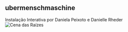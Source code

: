 ## ubermenschmaschine

Instalação Interativa por Daniela Peixoto e Danielle Rheder
![Cena das Raízes](https://i.imgur.com/mCOcGsQ.png)
